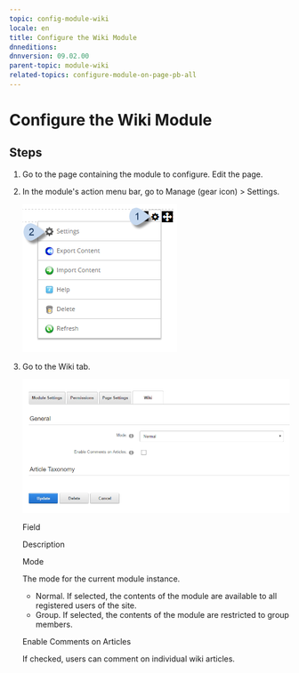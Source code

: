 ```yaml
---
topic: config-module-wiki
locale: en
title: Configure the Wiki Module
dnneditions: 
dnnversion: 09.02.00
parent-topic: module-wiki
related-topics: configure-module-on-page-pb-all
---
```


# Configure the Wiki Module

## Steps

1.  Go to the page containing the module to configure. Edit the page.
2.  In the module's action menu bar, go to Manage (gear icon) \> Settings.
    
      
    
    ![Manage action menu > Settings](img/scr-actionmenu-manage-settings.png)
    
      
    
3.  Go to the Wiki tab.
    
      
    
    ![Module Settings — Wiki](img/scr-modulesettings-Wiki.png)
    
      
    
    Field
    
    Description
    
    Mode
    
    The mode for the current module instance.
    
    *   Normal. If selected, the contents of the module are available to all registered users of the site.
    *   Group. If selected, the contents of the module are restricted to group members.
    
    Enable Comments on Articles
    
    If checked, users can comment on individual wiki articles.